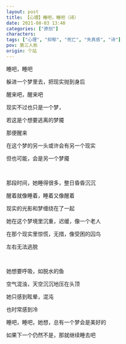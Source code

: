 ```yaml
---
layout: post
title: 【心理】睡吧，睡吧（诗）
date: 2021-08-03 13:40
categories: ["原创"]
characters: 
tags: ["心理", "抑郁", "死亡", "失真感", "诗"]
pov: 第三人称
origin: 个站
---
```


睡吧，睡吧

躲进一个梦里去，把现实抛到身后

醒来吧，醒来吧

现实不过也只是一个梦，

若这是个想要逃离的梦魇

那便醒来

在这个梦的另一头或许会有另一个现实

但也可能，会是另一个梦魇

<br>

那段时间，她睡得很多，整日昏昏沉沉

醒着就像睡着，睡着又像醒着

现实的光影和梦缠绕在了一起

她在这个梦境里沉重，迟缓，像一个老人

在那个现实里惊慌，无措，像受困的囚鸟

左右无法逃脱

<br>

她想要呼吸，如脱水的鱼

空气混浊，天空沉沉地压在头顶

她只感到眩晕，混沌

也时常感到冷

睡吧，睡吧，她想，总有一个梦会是美好的

如果下一个仍然不是，那就继续睡去吧
